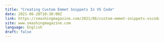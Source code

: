 ```yaml
---
title: "Creating Custom Emmet Snippets In VS Code"
date: 2021-06-28T10:30:00Z
link: https://smashingmagazine.com/2021/06/custom-emmet-snippets-vscode/?utm_medium=RSS&utm_source=news.12bit.vn
site: www.smashingmagazine.com
language: English
draft: false
---
```

